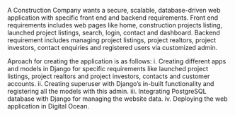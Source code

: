 A Construction Company wants a secure, scalable, database-driven web application with specific front end and backend requirements. Front end requirements includes web pages like home, construction projects listing, launched project listings, search, login, contact and dashboard. Backend requirement includes managing project listings, project realtors, project investors, contact enquiries and registered users via customized admin.

Aproach for creating the application is as follows:
i.	Creating different apps and models in Django for specific requirements like launched project listings, project realtors and project investors, contacts and customer accounts.
ii.	Creating superuser with Django’s in-built functionality and registering all the models with this admin.
iii.	Integrating PostgreSQL database with Django for managing the website data.
iv.	Deploying the web application in Digital Ocean.

